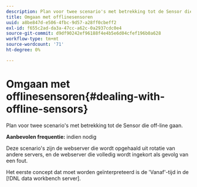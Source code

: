 ```yaml
---
description: Plan voor twee scenario's met betrekking tot de Sensor die off-line gaan.
title: Omgaan met offlinesensoren
uuid: a8be847d-e506-4fbc-9d57-a28ff0cbeff2
exl-id: f655c2ad-da3a-47cc-a62c-0a2937cdc0e4
source-git-commit: d9df90242ef96188f4e4b5e6d04cfef196b0a628
workflow-type: tm+mt
source-wordcount: '71'
ht-degree: 0%

---
```


# Omgaan met offlinesensoren{#dealing-with-offline-sensors}

Plan voor twee scenario&#39;s met betrekking tot de Sensor die off-line gaan.

**Aanbevolen frequentie:** indien nodig

Deze scenario&#39;s zijn de webserver die wordt opgehaald uit rotatie van andere servers, en de webserver die volledig wordt ingekort als gevolg van een fout.

Het eerste concept dat moet worden geïnterpreteerd is de &#39;Vanaf&#39;-tijd in de [!DNL data workbench server].
